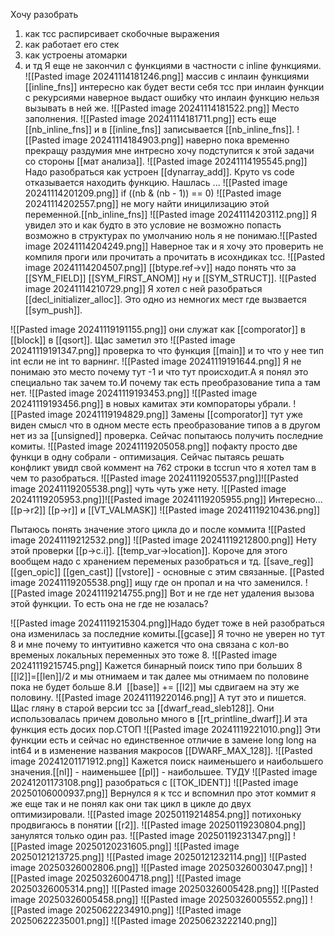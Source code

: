 Хочу разобрать 
1) как тсс распирсивает скобочные выражения
2) как работает его стек 
3) как устроены атомарки
4) и тд
Я еще не закончил с функциями в частности с inline функциями.
![[Pasted image 20241114181246.png]]
массив с инлаин функциями [[inline_fns]] интересно как будет вести себя тсс при инлаин функции с рекурсиями наверное выдаст ошибку что инлаин функцию нельзя вызывать в ней же.
![[Pasted image 20241114181522.png]]
Место заполнения.
![[Pasted image 20241114181711.png]]
есть еще [[nb_inline_fns]] и в [[inline_fns]] записывается [[nb_inline_fns]].
![[Pasted image 20241114184903.png]]
наверно пока временно прекращу раздумия мне интресно хочу подступится к этой задачи со стороны [[мат анализа]].
![[Pasted image 20241114195545.png]]
Надо разобраться как устроен [[dynarray_add]].
Круто vs code отказывается находить функцию. Нашлась ...
![[Pasted image 20241114201209.png]]
if ((nb & (nb - 1)) == 0) 
![[Pasted image 20241114202557.png]]
не могу найти иницилизацию этой переменной.[[nb_inline_fns]]
![[Pasted image 20241114203112.png]]
Я увидел это и как будто в это условие не возможно попасть
возможно в структурах по умолчанию ноль я не понимаю.![[Pasted image 20241114204249.png]]
Наверное так и я хочу это проверить не компиля проги или прочитать а прочитать в исохндиках tcc.
![[Pasted image 20241114204507.png]]
[[btype.ref->v]]
надо понять что за [[SYM_FIELD]] [[SYM_FIRST_ANOM]] ну и [[SYM_STRUCT]].
![[Pasted image 20241114210729.png]]
Я хотел с ней разобраться [[decl_initializer_alloc]].
Это одно из немногих мест где вызвается [[sym_push]].

![[Pasted image 20241119191155.png]]
они служат как [[comporator]] в [[block]] в [[qsort]].
Щас заметил это
![[Pasted image 20241119191347.png]]
проверка то что функция [[main]]  и то что у нее тип int если не int то варнинг.
![[Pasted image 20241119191644.png]]
Я не понимаю это место почему тут -1 и что тут происходит.А я понял это специально так зачем то.И почему так есть преобразование типа а там нет.
![[Pasted image 20241119193453.png]]
![[Pasted image 20241119193456.png]]
в новых камитах эти компораторы убрали.
![[Pasted image 20241119194829.png]]
Замены [[comporator]] тут уже виден смысл что в одном месте есть преобразование типов а в другом нет из за [[unsigned]] проверка.
Сейчас попытаюсь получить последние комиты.
![[Pasted image 20241119205058.png]]
пофакту просто две функци в одну собрали - оптимизация.
Сейчас пытаясь решать конфликт увидл свой коммент на 762 строки в tccrun что я хотел там в чем то разобраться.
![[Pasted image 20241119205537.png]]![[Pasted image 20241119205538.png]]
чуть чуть уже нету.
![[Pasted image 20241119205953.png]]![[Pasted image 20241119205955.png]]
Интересно...
[[p->r2]]    [[p->r]]   и [[VT_VALMASK]]
![[Pasted image 20241119210436.png]]


Пытаюсь понять значение этого цикла до и после коммита ![[Pasted image 20241119212532.png]]
![[Pasted image 20241119212800.png]]
Нету этой проверки [[p->c.i]]. [[temp_var->location]].
Короче для этого вообщем надо с хранением переменых разобраться и тд.
[[save_reg]] [[gen_opic]] [[gen_cast]] [[vstore]] - основные с этим связанные.
[[Pasted image 20241119205538.png]] ищу где он пропал и на что заменился.
![[Pasted image 20241119214755.png]]
Вот и не где нет удаления вызова этой функции. То есть она не где не юзалась?

![[Pasted image 20241119215304.png]]Надо будет тоже в ней разобраться она изменилась за последние комиты.[[gcase]] Я точно не уверен но тут 8 и мне почему то интуитивно кажется что она связана с кол-во временых локальных переменных это тоже 8.
![[Pasted image 20241119215745.png]]
Кажется бинарный поиск типо при больших 8 [[l2]]=[[len]]/2 и мы отнимаем и так далее мы отнимаем по половине пока не будет больше 8.И  [[base]] += [[l2]] мы сдвигаем на эту же половину.
![[Pasted image 20241119220146.png]]
А тут это и пишется. Щас гляну в старой версии tcc за [[dwarf_read_sleb128]].
Они использовалась причем довольно много в [[rt_printline_dwarf]].И эта функция есть досих пор.СТОП
![[Pasted image 20241119221010.png]]
Эти функции есть и сейчас но единственное отличие в замене long long на int64 и в изменение названия макросов [[DWARF_MAX_128]].
![[Pasted image 20241201171912.png]]
Кажется поиск наименьшего и наибольшего значения.[[nl]] - наименьшее [[pl]] - наибольшее.
ТУДУ
![[Pasted image 20241201173108.png]]
разобраться c [[TOK_IDENT]]
![[Pasted image 20250106000937.png]]
Вернулся я к тсс и вспомнил про этот коммит я же еще так и не понял как они так цикл в цикле до двух оптимизировали.
![[Pasted image 20250119214854.png]]
потихоньку продвигаюсь в понятии [[r2]].
![[Pasted image 20250119230804.png]]
занулятся только один раз.
![[Pasted image 20250119231347.png]]
![[Pasted image 20250120231605.png]]
![[Pasted image 20250121213725.png]]
![[Pasted image 20250121232114.png]]
![[Pasted image 20250326002806.png]]
![[Pasted image 20250326003047.png]]
![[Pasted image 20250326004718.png]]
![[Pasted image 20250326005314.png]]
![[Pasted image 20250326005428.png]]
![[Pasted image 20250326005458.png]]
![[Pasted image 20250326005552.png]]
![[Pasted image 20250622234910.png]]
![[Pasted image 20250622235001.png]]
![[Pasted image 20250623222140.png]]
